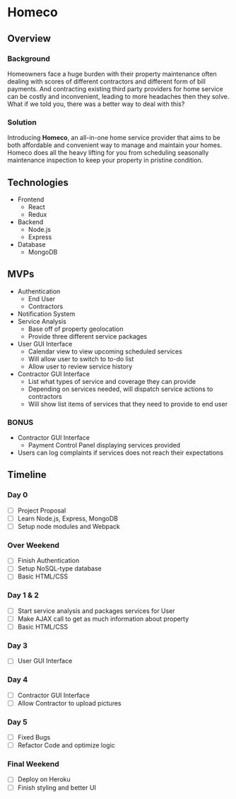 # Homeco

## Overview

### Background

Homeowners face a huge burden with their property maintenance often dealing with scores of different contractors and different form of bill payments. And contracting existing third party providers for home service can be costly and inconvenient, leading to more headaches then they solve. What if we told you, there was a better way to deal with this?

### Solution

Introducing **Homeco**, an all-in-one home service provider that aims to be both affordable and convenient way to manage and maintain your homes. Homeco does all the heavy lifting for you from scheduling seasonally maintenance inspection to keep your property in pristine condition.

## Technologies

* Frontend
    * React
    * Redux
* Backend
    * Node.js
    * Express
* Database
    * MongoDB

## MVPs
  * Authentication
    * End User
    * Contractors
  * Notification System
  * Service Analysis
    * Base off of property geolocation
    * Provide three different service packages
  * User GUI Interface
    * Calendar view to view upcoming scheduled services
    * Will allow user to switch to to-do list
    * Allow user to review service history
  * Contractor GUI Interface
    * List what types of service and coverage they can provide
    * Depending on services needed, will dispatch service actions to contractors
    * Will show list items of services that they need to provide to end user

### **BONUS**
  * Contractor GUI Interface
    * Payment Control Panel displaying services provided
  * Users can log complaints if services does not reach their expectations

## Timeline
### Day 0
  - [ ] Project Proposal
  - [ ] Learn Node.js, Express, MongoDB
  - [ ] Setup node modules and Webpack

### Over Weekend
  - [ ] Finish Authentication
  - [ ] Setup NoSQL-type database
  - [ ] Basic HTML/CSS

### Day 1 & 2
  - [ ] Start service analysis and packages services for User
  - [ ] Make AJAX call to get as much information about property
  - [ ] Basic HTML/CSS

### Day 3
  - [ ] User GUI Interface

### Day 4
  - [ ] Contractor GUI Interface
  - [ ] Allow Contractor to upload pictures

### Day 5
  - [ ] Fixed Bugs
  - [ ] Refactor Code and optimize logic

### Final Weekend
  - [ ] Deploy on Heroku
  - [ ] Finish styling and better UI
